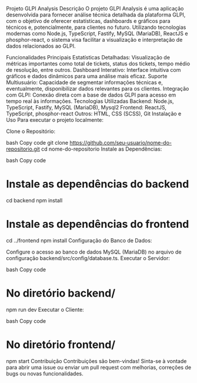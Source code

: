 Projeto GLPI Analysis
Descrição
O projeto GLPI Analysis é uma aplicação desenvolvida para fornecer análise técnica detalhada da plataforma GLPI, com o objetivo de oferecer estatísticas, dashboards e gráficos para técnicos e, potencialmente, para clientes no futuro. Utilizando tecnologias modernas como Node.js, TypeScript, Fastify, MySQL (MariaDB), ReactJS e phosphor-react, o sistema visa facilitar a visualização e interpretação de dados relacionados ao GLPI.

Funcionalidades Principais
Estatísticas Detalhadas: Visualização de métricas importantes como total de tickets, status dos tickets, tempo médio de resolução, entre outros.
Dashboard Interativo: Interface intuitiva com gráficos e dados dinâmicos para uma análise mais eficaz.
Suporte Multiusuário: Capacidade de segmentar informações técnicas e, eventualmente, disponibilizar dados relevantes para os clientes.
Integração com GLPI: Conexão direta com a base de dados GLPI para acesso em tempo real às informações.
Tecnologias Utilizadas
Backend: Node.js, TypeScript, Fastify, MySQL (MariaDB), Mysql2
Frontend: ReactJS, TypeScript, phosphor-react
Outros: HTML, CSS (SCSS), Git
Instalação e Uso
Para executar o projeto localmente:

Clone o Repositório:

bash
Copy code
git clone https://github.com/seu-usuario/nome-do-repositorio.git
cd nome-do-repositorio
Instale as Dependências:

bash
Copy code
# Instale as dependências do backend
cd backend
npm install

# Instale as dependências do frontend
cd ../frontend
npm install
Configuração do Banco de Dados:

Configure o acesso ao banco de dados MySQL (MariaDB) no arquivo de configuração backend/src/config/database.ts.
Executar o Servidor:

bash
Copy code
# No diretório backend/
npm run dev
Executar o Cliente:

bash
Copy code
# No diretório frontend/
npm start
Contribuição
Contribuições são bem-vindas! Sinta-se à vontade para abrir uma issue ou enviar um pull request com melhorias, correções de bugs ou novas funcionalidades.